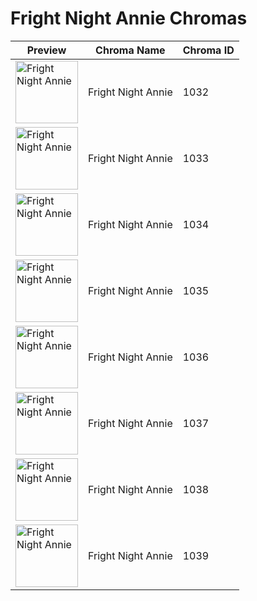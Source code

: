 # Fright Night Annie Chromas

| Preview | Chroma Name | Chroma ID |
|---|---|---|
| <img src='https://raw.communitydragon.org/latest/plugins/rcp-be-lol-game-data/global/default/v1/champion-chroma-images/1/1032.png' alt='Fright Night Annie' width='100'> | Fright Night Annie | 1032 |
| <img src='https://raw.communitydragon.org/latest/plugins/rcp-be-lol-game-data/global/default/v1/champion-chroma-images/1/1033.png' alt='Fright Night Annie' width='100'> | Fright Night Annie | 1033 |
| <img src='https://raw.communitydragon.org/latest/plugins/rcp-be-lol-game-data/global/default/v1/champion-chroma-images/1/1034.png' alt='Fright Night Annie' width='100'> | Fright Night Annie | 1034 |
| <img src='https://raw.communitydragon.org/latest/plugins/rcp-be-lol-game-data/global/default/v1/champion-chroma-images/1/1035.png' alt='Fright Night Annie' width='100'> | Fright Night Annie | 1035 |
| <img src='https://raw.communitydragon.org/latest/plugins/rcp-be-lol-game-data/global/default/v1/champion-chroma-images/1/1036.png' alt='Fright Night Annie' width='100'> | Fright Night Annie | 1036 |
| <img src='https://raw.communitydragon.org/latest/plugins/rcp-be-lol-game-data/global/default/v1/champion-chroma-images/1/1037.png' alt='Fright Night Annie' width='100'> | Fright Night Annie | 1037 |
| <img src='https://raw.communitydragon.org/latest/plugins/rcp-be-lol-game-data/global/default/v1/champion-chroma-images/1/1038.png' alt='Fright Night Annie' width='100'> | Fright Night Annie | 1038 |
| <img src='https://raw.communitydragon.org/latest/plugins/rcp-be-lol-game-data/global/default/v1/champion-chroma-images/1/1039.png' alt='Fright Night Annie' width='100'> | Fright Night Annie | 1039 |
